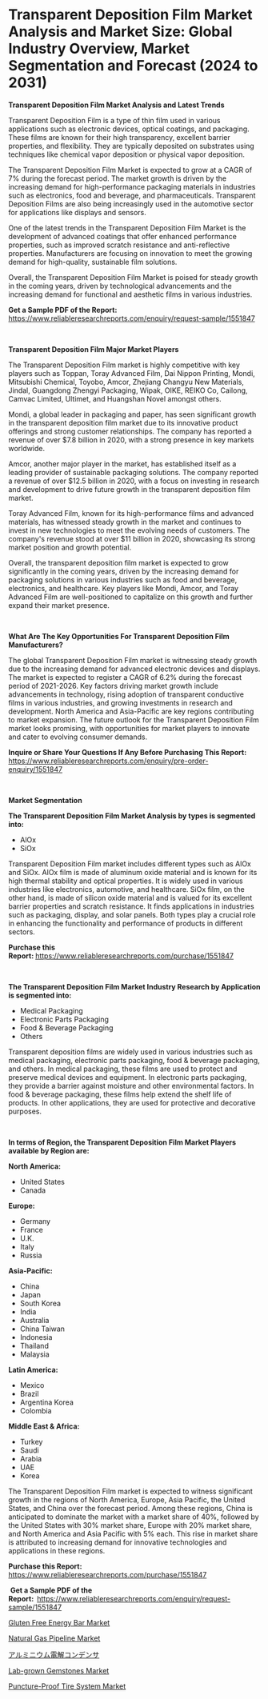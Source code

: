 <p><h1>Transparent Deposition Film Market Analysis and Market Size: Global Industry Overview, Market Segmentation and Forecast (2024 to 2031)</h1></p><p><strong>Transparent Deposition Film Market Analysis and Latest Trends</strong></p>
<p><p>Transparent Deposition Film is a type of thin film used in various applications such as electronic devices, optical coatings, and packaging. These films are known for their high transparency, excellent barrier properties, and flexibility. They are typically deposited on substrates using techniques like chemical vapor deposition or physical vapor deposition.</p><p>The Transparent Deposition Film Market is expected to grow at a CAGR of 7% during the forecast period. The market growth is driven by the increasing demand for high-performance packaging materials in industries such as electronics, food and beverage, and pharmaceuticals. Transparent Deposition Films are also being increasingly used in the automotive sector for applications like displays and sensors.</p><p>One of the latest trends in the Transparent Deposition Film Market is the development of advanced coatings that offer enhanced performance properties, such as improved scratch resistance and anti-reflective properties. Manufacturers are focusing on innovation to meet the growing demand for high-quality, sustainable film solutions.</p><p>Overall, the Transparent Deposition Film Market is poised for steady growth in the coming years, driven by technological advancements and the increasing demand for functional and aesthetic films in various industries.</p></p>
<p><strong>Get a Sample PDF of the Report:&nbsp;</strong> <a href="https://www.reliableresearchreports.com/enquiry/request-sample/1551847">https://www.reliableresearchreports.com/enquiry/request-sample/1551847</a></p>
<p>&nbsp;</p>
<p><strong>Transparent Deposition Film Major Market Players</strong></p>
<p><p>The Transparent Deposition Film market is highly competitive with key players such as Toppan, Toray Advanced Film, Dai Nippon Printing, Mondi, Mitsubishi Chemical, Toyobo, Amcor, Zhejiang Changyu New Materials, Jindal, Guangdong Zhengyi Packaging, Wipak, OIKE, REIKO Co, Cailong, Camvac Limited, Ultimet, and Huangshan Novel amongst others.</p><p>Mondi, a global leader in packaging and paper, has seen significant growth in the transparent deposition film market due to its innovative product offerings and strong customer relationships. The company has reported a revenue of over $7.8 billion in 2020, with a strong presence in key markets worldwide.</p><p>Amcor, another major player in the market, has established itself as a leading provider of sustainable packaging solutions. The company reported a revenue of over $12.5 billion in 2020, with a focus on investing in research and development to drive future growth in the transparent deposition film market.</p><p>Toray Advanced Film, known for its high-performance films and advanced materials, has witnessed steady growth in the market and continues to invest in new technologies to meet the evolving needs of customers. The company's revenue stood at over $11 billion in 2020, showcasing its strong market position and growth potential.</p><p>Overall, the transparent deposition film market is expected to grow significantly in the coming years, driven by the increasing demand for packaging solutions in various industries such as food and beverage, electronics, and healthcare. Key players like Mondi, Amcor, and Toray Advanced Film are well-positioned to capitalize on this growth and further expand their market presence.</p></p>
<p>&nbsp;</p>
<p><strong>What Are The Key Opportunities For Transparent Deposition Film Manufacturers?</strong></p>
<p><p>The global Transparent Deposition Film market is witnessing steady growth due to the increasing demand for advanced electronic devices and displays. The market is expected to register a CAGR of 6.2% during the forecast period of 2021-2026. Key factors driving market growth include advancements in technology, rising adoption of transparent conductive films in various industries, and growing investments in research and development. North America and Asia-Pacific are key regions contributing to market expansion. The future outlook for the Transparent Deposition Film market looks promising, with opportunities for market players to innovate and cater to evolving consumer demands.</p></p>
<p><strong>Inquire or Share Your Questions If Any Before Purchasing This Report:</strong> <a href="https://www.reliableresearchreports.com/enquiry/pre-order-enquiry/1551847">https://www.reliableresearchreports.com/enquiry/pre-order-enquiry/1551847</a></p>
<p>&nbsp;</p>
<p><strong>Market Segmentation</strong></p>
<p><strong>The Transparent Deposition Film Market Analysis by types is segmented into:</strong></p>
<p><ul><li>AlOx</li><li>SiOx</li></ul></p>
<p><p>Transparent Deposition Film market includes different types such as AlOx and SiOx. AlOx film is made of aluminum oxide material and is known for its high thermal stability and optical properties. It is widely used in various industries like electronics, automotive, and healthcare. SiOx film, on the other hand, is made of silicon oxide material and is valued for its excellent barrier properties and scratch resistance. It finds applications in industries such as packaging, display, and solar panels. Both types play a crucial role in enhancing the functionality and performance of products in different sectors.</p></p>
<p><strong>Purchase this Report:&nbsp;</strong><a href="https://www.reliableresearchreports.com/purchase/1551847">https://www.reliableresearchreports.com/purchase/1551847</a></p>
<p>&nbsp;</p>
<p><strong>The Transparent Deposition Film Market Industry Research by Application is segmented into:</strong></p>
<p><ul><li>Medical Packaging</li><li>Electronic Parts Packaging</li><li>Food & Beverage Packaging</li><li>Others</li></ul></p>
<p><p>Transparent deposition films are widely used in various industries such as medical packaging, electronic parts packaging, food & beverage packaging, and others. In medical packaging, these films are used to protect and preserve medical devices and equipment. In electronic parts packaging, they provide a barrier against moisture and other environmental factors. In food & beverage packaging, these films help extend the shelf life of products. In other applications, they are used for protective and decorative purposes.</p></p>
<p>&nbsp;</p>
<p><strong>In terms of Region, the Transparent Deposition Film Market Players available by Region are:</strong></p>
<p>
    <p> <strong> North America: </strong>
        <ul>
            <li>United States</li>
            <li>Canada</li>
        </ul>
        </p> 
    <p> <strong> Europe: </strong>
        <ul>
            <li>Germany</li>
            <li>France</li>
            <li>U.K.</li>
            <li>Italy</li>
            <li>Russia</li>
        </ul>
        </p> 
    <p> <strong> Asia-Pacific: </strong>
        <ul>
            <li>China</li>
            <li>Japan</li>
            <li>South Korea</li>
            <li>India</li>
            <li>Australia</li>
            <li>China Taiwan</li>
            <li>Indonesia</li>
            <li>Thailand</li>
            <li>Malaysia</li>
        </ul>
        </p> 
    <p> <strong> Latin America: </strong>
        <ul>
            <li>Mexico</li>
            <li>Brazil</li>
            <li>Argentina Korea</li>
            <li>Colombia</li>
        </ul>
        </p> 
    <p> <strong> Middle East & Africa: </strong>
        <ul>
            <li>Turkey</li>
            <li>Saudi</li>
            <li>Arabia</li>
            <li>UAE</li>
            <li>Korea</li>
        </ul>
    </p>
    </p>
<p><p>The Transparent Deposition Film market is expected to witness significant growth in the regions of North America, Europe, Asia Pacific, the United States, and China over the forecast period. Among these regions, China is anticipated to dominate the market with a market share of 40%, followed by the United States with 30% market share, Europe with 20% market share, and North America and Asia Pacific with 5% each. This rise in market share is attributed to increasing demand for innovative technologies and applications in these regions.</p></p>
<p><strong>Purchase this Report: </strong><a href="https://www.reliableresearchreports.com/purchase/1551847">https://www.reliableresearchreports.com/purchase/1551847</a></p>
<p>&nbsp;<strong>Get a Sample PDF of the Report:&nbsp;&nbsp;</strong><a href="https://www.reliableresearchreports.com/enquiry/request-sample/1551847">https://www.reliableresearchreports.com/enquiry/request-sample/1551847</a></p>
<p><strong></strong></p>
<p><p><a href="https://issuu.com/reportprime-2/docs/gluten-free-energy-bar-market-size-2030.pptx">Gluten Free Energy Bar Market</a></p><p><a href="https://issuu.com/reportprime-2/docs/natural-gas-pipeline-market-size-2030.pptx">Natural Gas Pipeline Market</a></p><p><a href="https://github.com/ycmtqqhvk3273/Market-Research-Report-List-1/blob/main/9483526237.md">アルミニウム電解コンデンサ</a></p><p><a href="https://github.com/okotobwrhuteie/Market-Research-Report-List-1/blob/main/lab-grown-gemstones-market.md">Lab-grown Gemstones Market</a></p><p><a href="https://github.com/myacatherineblakecaczo9vcsw/Market-Research-Report-List-1/blob/main/puncture-proof-tire-system-market.md">Puncture-Proof Tire System Market</a></p></p>